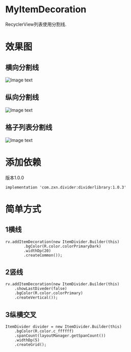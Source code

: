 # MyItemDecoration
RecyclerView列表使用分割线.

# 效果图
## 横向分割线
![Image text](https://github.com/zhang721688/MyItemDecoration/blob/master/img/common.png)


## 纵向分割线
![Image text](https://github.com/zhang721688/MyItemDecoration/blob/master/img/vertical.png)


## 格子列表分割线
![Image text](https://github.com/zhang721688/MyItemDecoration/blob/master/img/grid.png)


# 添加依赖
版本1.0.0
```
implementation 'com.zxn.divider:dividerlibrary:1.0.3'
```

# 简单方式
## 1横线
```
rv.addItemDecoration(new ItemDivider.Builder(this)
        .bgColor(R.color.colorPrimaryDark)
        .widthDp(20)
        .createCommon());
```

## 2竖线
```
rv.addItemDecoration(new ItemDivider.Builder(this)
	.showLastDiveder(false)
	.bgColor(R.color.colorPrimary)
	.createVertical());
```

## 3纵横交叉
```
ItemDivider divider = new ItemDivider.Builder(this)
    .bgColor(R.color.c_ffffff)
    .spanCount(layoutManager.getSpanCount())
    .widthDp(5)
    .createGrid();
```

